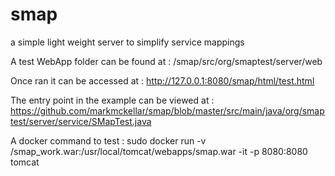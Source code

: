 # smap
a simple light weight server to simplify service mappings

A test WebApp folder can be found at : /smap/src/org/smaptest/server/web

Once ran it can be accessed at : http://127.0.0.1:8080/smap/html/test.html


The entry point in the example can be viewed at : https://github.com/markmckellar/smap/blob/master/src/main/java/org/smaptest/server/service/SMapTest.java


A docker command to test : sudo docker run -v <path-to-war-file>/smap_work.war:/usr/local/tomcat/webapps/smap.war -it -p 8080:8080 tomcat
